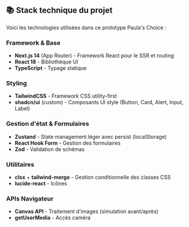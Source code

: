 ## 📚 Stack technique du projet

Voici les technologies utilisées dans ce prototype Paula's Choice :

### Framework & Base

- **Next.js 14** (App Router) - Framework React pour le SSR et routing
- **React 18** - Bibliothèque UI
- **TypeScript** - Typage statique

### Styling

- **TailwindCSS** - Framework CSS utility-first
- **shadcn/ui** (custom) - Composants UI style (Button, Card, Alert, Input, Label)

### Gestion d'état & Formulaires

- **Zustand** - State management léger avec persist (localStorage)
- **React Hook Form** - Gestion des formulaires
- **Zod** - Validation de schémas

### Utilitaires

- **clsx** + **tailwind-merge** - Gestion conditionnelle des classes CSS
- **lucide-react** - Icônes

### APIs Navigateur

- **Canvas API** - Traitement d'images (simulation avant/après)
- **getUserMedia** - Accès caméra